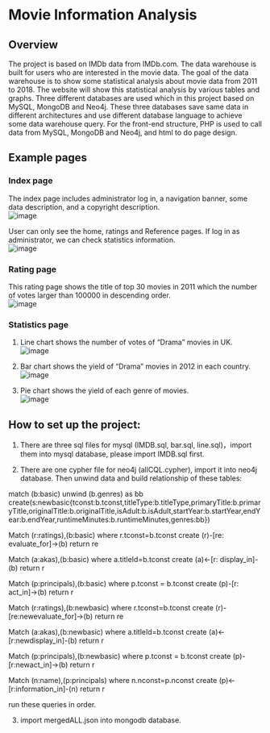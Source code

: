 # Movie Information Analysis

## Overview

The project is based on IMDb data from IMDb.com. The data warehouse is built for users who are interested in the movie data. The goal of the data warehouse is to show some statistical analysis about movie data from 2011 to 2018. The website will show this statistical analysis by various tables and graphs.
Three different databases are used which in this project based on MySQL, MongoDB and Neo4j. These three databases save same data in different architectures and use different database language to achieve some data warehouse query.
For the front-end structure, PHP is used to call data from MySQL, MongoDB and Neo4j, and html to do page design. 

## Example pages

### Index page  
The index page includes administrator log in, a navigation banner, some data description, and a copyright description.  
![image](https://github.com/YesiXie/MovieInformationAnalysis/blob/master/Images/Homepage.png)

  User can only see the home, ratings and Reference pages. If log in as administrator, we can check statistics information.  
  ![image](https://github.com/YesiXie/MovieInformationAnalysis/blob/master/Images/Login.png)

### Rating page  
This rating page shows the title of top 30 movies in 2011 which the number of votes larger than 100000 in descending order.  
![image](https://github.com/YesiXie/MovieInformationAnalysis/blob/master/Images/Ratings.png)

### Statistics page  
1. Line chart shows the number of votes of “Drama” movies in UK.  
![image](https://github.com/YesiXie/MovieInformationAnalysis/blob/master/Images/Statistics.png)

2. Bar chart shows the yield of “Drama” movies in 2012 in each country.  
![image](https://github.com/YesiXie/MovieInformationAnalysis/blob/master/Images/Bar.png)

3. Pie chart shows the yield of each genre of movies.  
![image](https://github.com/YesiXie/MovieInformationAnalysis/blob/master/Images/Pie.png)

## How to set up the project:

1. There are three sql files for mysql (IMDB.sql, bar.sql, line.sql)，import them into mysql database, please import IMDB.sql first.

2. There are one cypher file for neo4j (allCQL.cypher), import it into neo4j database. Then unwind data and build relationship of these tables:


  match (b:basic) unwind (b.genres) as bb create(s:newbasic{tconst:b.tconst,titleType:b.titleType,primaryTitle:b.primaryTitle,originalTitle:b.originalTitle,isAdult:b.isAdult,startYear:b.startYear,endYear:b.endYear,runtimeMinutes:b.runtimeMinutes,genres:bb})

  Match (r:ratings),(b:basic) where r.tconst=b.tconst create (r)-[re: evaluate_for]->(b) return re

  Match (a:akas),(b:basic) where a.titleId=b.tconst create (a)<-[r: display_in]-(b) return r

  Match (p:principals),(b:basic) where p.tconst = b.tconst create (p)-[r: act_in]->(b) return r

  Match (r:ratings),(b:newbasic) where r.tconst=b.tconst create (r)-[re:newevaluate_for]->(b) return re

  Match (a:akas),(b:newbasic) where a.titleId=b.tconst create (a)<-[r:newdisplay_in]-(b) return r

  Match (p:principals),(b:newbasic) where p.tconst = b.tconst create (p)-[r:newact_in]->(b) return r

  Match (n:name),(p:principals) where n.nconst=p.nconst create (p)<-[r:information_in]-(n) return r
  

  run these queries in order.


  3. import mergedALL.json into mongodb database.
